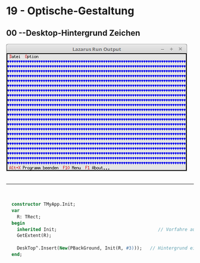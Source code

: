 # 19 - Optische-Gestaltung
## 00 --Desktop-Hintergrund Zeichen

<img src="image.png" alt="Selfhtml"><br><br>

<hr><br>



```pascal
  constructor TMyApp.Init;
  var
    R: TRect;
  begin
    inherited Init;                                      // Vorfahre aufrufen
    GetExtent(R);

    DeskTop^.Insert(New(PBackGround, Init(R, #3)));   // Hintergrund einfügen.
  end;
```


